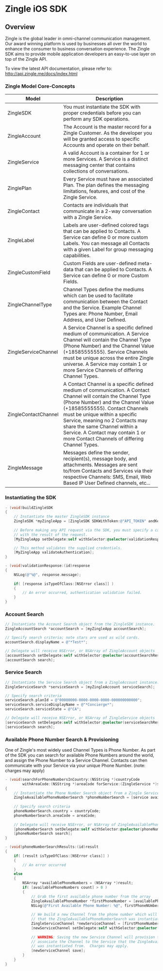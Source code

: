 # Zingle iOS SDK

## Overview

Zingle is the global leader in omni-channel communication management.  Our award winning platform is used by businesses all over the world to enhance the consumer to business conversation experience. The Zingle SDK aims to provide mobile application developers an easy-to-use layer on top of the Zingle API.

To view the latest API documentation, please refer to: http://api.zingle.me/docs/index.html

### Zingle Model Core-Concepts

Model | Description
--- | ---
ZingleSDK | You must instantiate the SDK with proper credentials before you can perform any SDK operations.
ZingleAccount | The Account is the master record for a Zingle Customer.  As the developer you will be granted access to specific Accounts and operate on their behalf.
ZingleService | A valid Account is a container for 1 or more Services.  A Service is a distinct messaging center that contains collections of conversations.
ZinglePlan | Every Service must have an associated Plan.  The plan defines the messaging limitations, features, and cost of the Zingle Service.
ZingleContact | Contacts are individuals that communicate in a 2-way conversation with a Zingle Service.
ZingleLabel | Labels are user-defined colored tags that can be applied to Contacts.  A Service can define 0 or more custom Labels.  You can message all Contacts with a given Label for group messaging capabilities.
ZingleCustomField | Custom Fields are user-defined meta-data that can be applied to Contacts. A Service can define 0 or more Custom Fields.
ZingleChannelType | Channel Types define the mediums which can be used to facilitate communication between the Contact and the Service.  Example Channel Types are: Phone Number, Email Address, and User Defined.
ZingleServiceChannel | A Service Channel is a specific defined medium of communication.  A Service Channel will contain the Channel Type (Phone Number) and the Channel Value (+18585555555).  Service Channels must be unique across the entire Zingle universe.  A Service may contain 1 or more Service Channels of differing Channel Types.
ZingleContactChannel | A Contact Channel is a specific defined medium of communication.  A Contact Channel will contain the Channel Type (Phone Number) and the Channel Value (+18585555555).  Contact Channels must be unique within a specific Service, meaning no 2 Contacts may share the same Channel within a Service.  A Contact may contain 1 or more Contact Channels of differing Channel Types.
ZingleMessage | Messages define the sender, recipient(s), message body, and attachments.  Messages are sent to/from Contacts and Services via their respective Channels: SMS, Email, Web Based IP User Defined channels, etc...

### Instantiating the SDK

```Objective-C
- (void)buildZingleSDK
{
    // Instantiate the master ZingleSDK instance
    ZingleSDK *myZingleApp = [ZingleSDK SDKWithToken:@"API_TOKEN" andKey:@"API_KEY"];
    
    // Before making any API request via the SDK, you must specify a callback selector to get called 
    // with the result of the request.
    [MyZingleApp setDelegate:self withSelector:@selector(validationResponse:)];

    // This method validates the supplied credentials.
    [MyZingleApp validateAuthentication];
}

- (void)validationResponse:(id)response
{
    NSLog(@"%@", response.message);
    
    if( [response isTypeOfClass:[NSError class]] )
    {
        // An error occurred, authentication validation failed.
    }
}
```

### Account Search

```Objective-C
// Instantiate the Account Search object from the ZingleSDK instance.
ZingleAccountSearch *accountSearch = [myZingleApp accountSearch];

// Specify search criteria; note stars are used as wild cards.
accountSearch.displayName = @"*Test*";

// Delegate will receive NSError, or NSArray of ZingleAccount objects
[accountSearch setDelegate:self withSelector:@selector(accountSearchResults:)];
[accountSearch search];
```

### Service Search

```Objective-C
// Instantiate the Service Search object from a ZingleAccount instance.
ZingleServiceSearch *serviceSearch = [myZingleAccount serviceSearch];

// Specify search criteria
serviceSearch.planId = @"00000000-0000-0000-0000-000000000000";
serviceSearch.serviceDisplayName = @"*Concierge*";
serviceSearch.serviceState = @"CA";

// Delegate will receive NSError, or NSArray of ZingleService objects
[serviceSearch setDelegate:self withSelector:@selector(serviceSearchResults:)];
[serviceSearch search];
```

### Available Phone Number Search & Provisioning

One of Zingle's most widely used Channel Types is Phone Number.  As part of the SDK you can search for available Phone Numbers around the world, and assign the Phone Number to a Service Channel.  Contacts can then communicate with your Service via your unique Phone Number. (note: charges may apply)

```Objective-C
- (void)searchForPhoneNumbersInCountry:(NSString *)countryCode 
        withAreaCode:(NSString *)areaCode forService:(ZingleService *)service
{
    // Instantiate the Phone Number Search object from a Zingle Service instance
    ZingleAvailablePhoneNumberSearch *phoneNumberSearch = [service availablePhoneNumberSearch];
    
    // Specify search criteria
    phoneNumberSearch.country = countryCode;
    phoneNumberSearch.areaCode = areaCode;
    
    // Delegate will receive NSError, or NSArray of ZingleAvailablePhoneNumber objects
    [phoneNumberSearch setDelegate:self withSelector:@selector(phoneNumberSearchResults:)];
    [phoneNumberSearch search];
}

- (void)phoneNumberSearchResults:(id)result
{
    if( [result isTypeOfClass:[NSError class]] )
    {
        // An error occurred
    }
    else 
    {
        NSArray *availablePhoneNumbers = (NSArray *)result;
        if( [availablePhoneNumbers count] > 0 )
        {
            // Grab the first available phone number from the array
            ZingleAvailablePhoneNumber *firstPhoneNumber = [availablePhoneNumbers firstObject];
            NSLog(@"First Available Phone Number: %@", firstPhoneNUmber);
            
            // We build a new Channel from the phone number which will associate to the Service
            // that the ZingleAvailablePhoneNumberSearch was instantiated from.
            ZingleServiceChannel *newServiceChannel = [firstPhoneNumber newServiceChannel];
            [newServiceChannel setDelegate:self withSelector:@selector(phoneNumberProvisionResult:)];
            
            // WARNING: Saving the new Service Channel will provision the phone number, and 
            // associate the Channel to the Service that the ZingleAvailablePhoneNumberSearch 
            // was instantiated from.  Charges may apply.
            [newServiceChannel save];
        }
    }
}
```
